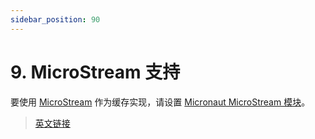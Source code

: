 ```yaml
---
sidebar_position: 90
---
```


# 9. MicroStream 支持

要使用 [MicroStream](microstream) 作为缓存实现，请设置 [Micronaut MicroStream 模块](./microstream/cache.html)。

> [英文链接](https://micronaut-projects.github.io/micronaut-cache/3.5.0/guide/index.html#microstream)
